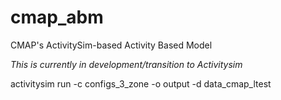 # cmap_abm
CMAP's ActivitySim-based Activity Based Model


*This is currently in development/transition to Activitysim*


activitysim run -c configs_3_zone -o output -d data_cmap_ltest